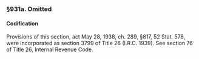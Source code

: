 ### §931a. Omitted ###

#### Codification ####

Provisions of this section, act May 28, 1938, ch. 289, §817, 52 Stat. 578, were incorporated as section 3799 of Title 26 (I.R.C. 1939). See section 76 of Title 26, Internal Revenue Code.